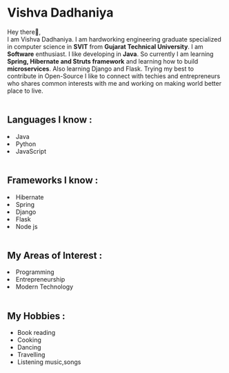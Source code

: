 # Vishva Dadhaniya
Hey there👋,<br>
I am Vishva Dadhaniya. I am hardworking engineering graduate specialized in computer science in <b>SVIT</b> from <b>Gujarat Technical University</b>. I am <b>Software</b> enthusiast. I like developing in <b>Java</b>. So currently I am learning <b>Spring, Hibernate and Struts framework</b> and learning how to build <b>microservices</b>. Also learning Django and Flask. Trying my best to contribute in Open-Source I like to connect with techies and entrepreneurs who shares common interests with me and working on making world better place to live.</br></br>

## Languages I know :
<li>Java</li>
<li>Python</li>
<li>JavaScript</li>
<!--<li>Python</li>
<li>C</li> -->
</br>


## Frameworks I know :
<li>Hibernate</li>
<li>Spring</li>
<li>Django</li>
<li>Flask</li>
<li>Node js</li>
</br>

## My Areas of Interest :
<li>Programming</li>
<li>Entrepreneurship</li>
<li>Modern Technology</li>
</br>

## My Hobbies :
<ul>
   <li> Book reading </li>
   <li> Cooking </li>
   <li> Dancing </li>
   <li> Travelling </li>
   <li> Listening music,songs </li>
</ul>






